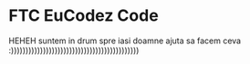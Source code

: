 # FTC EuCodez Code


HEHEH suntem in drum spre iasi doamne ajuta sa facem ceva                   :))))))))))))))))))))))))))))))))))))))))))))
